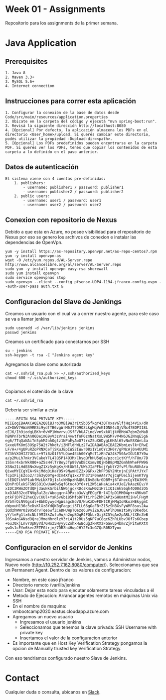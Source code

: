# Week 01 - Assignments
Repositorio para los assignments de la primer semana.

# Java Application

## Prerequisites
	1. Java 8
	2. Maven 3.3+
	3. MySQL 5.6+
	4. Internet connection
	
## Instrucciones para correr esta aplicación

	1. Configurar la conexión de la base de datos desde Code/src/main/resources/application.properties
	2. Ubicate en la carpeta del código y ejecutá "mvn spring-boot:run".
	3. Revisá la siguiente dirección http://localhost:8080
	4. [Opcional] Por defecto, la aplicación almacena los PDFs en el directorio <User_home>/upload. Si querés cambiar este directorio, podés utilizar la propiedad -Dupload-dir=<path>.
	5. [Opcional] Los PDFs predefinidos pueden encontrarse en la carpeta PDF. Si querés ver los PDFs, tenés que copiar los contenidos de esta carpeta a lo definido en el paso anterior.
	
## Datos de autenticación

	El sistema viene con 4 cuentas pre-definidas:
		1. publishers:
			- username: publisher1 / password: publisher1
			- username: publisher2 / password: publisher2
		2. public users:
			- username: user1 / password: user1
			- username: user2 / password: user2
            

## Conexion con repositorio de Nexus
Debido a que esta en Azure, no posee visibilidad para el repositorio de Nexus por eso se genero los archivos de conexion e instalar las dependencias de OpenVpn.
```
yum -y install https://as-repository.openvpn.net/as-repo-centos7.rpm
yum -y install openvpn-as
wget -O /etc/yum.repos.d/AL-Server.repo  http://www.alcancelibre.org/al/server/AL-Server.repo
sudo yum -y install openvpn easy-rsa shorewall
sudo yum install openvpn
sudo service openvpnas stop
sudo openvpn --client --config pfsense-UDP4-1194-jfranco-config.ovpn --auth-user-pass auth.txt &
```

## Configuracion del Slave de Jenkings

Creamos un usuario con el cual va a correr nuestro agente, para este caso se va a llamar jenkins
```
sudo useradd -d /var/lib/jenkins jenkins
passwd jenkins

```

Creamos un certificado para conectarnos por SSH
```
su - jenkins
ssh-keygen -t rsa -C "Jenkins agent key"
```

Agregamos la clave como autorizada
```
cat ~/.ssh/id_rsa.pub >> ~/.ssh/authorized_keys
chmod 600 ~/.ssh/authorized_keys
 
```
Copiamos el cotenido de la clave
```
cat ~/.ssh/id_rsa
```
Deberia ser similar a esta

```
-----BEGIN RSA PRIVATE KEY-----
MIIEogIBAAKCAQEA2Q8iBJro3MBi9W3rItSb35fkqY43QTXxaVGlfjHq34Vix/dR
xZ+DWV7HWaN9RKSi9ydfTB6vgWrM6JT7Q9OZLkgMqVnKIONE4cQjVNx47BOPI18L
cEJ6/Ih9iodgLBKh+6vWP1WmvrvuJSfFVbUA7inqVvn9xkOljkVBMoW7qbmZoMaB
hBNPnTbrN3An06DeimG9yV3zVrai4ywtfnP0zmNatXsL9WSM7vV4N6JGZNnqE5g6
eg6/7TqQaNAiTn5phMJahOgtz1NPaEyAwO7trxZSuX6DygLKHAl65vNoE8XWeL4a
SxxeUfK8mS3OSp75W2t7hkdt/i3MFldhWLz2FwIDAQABAoIBAE2Kbmievlk+ERwE
LF/A+/4gUPuRZoPRNXCeTjSKuJEpIWS2IWwr08x1Y1nOYc3H0r/gPNcAj0n4UUM1
FZ3hVXOHIZ7OCLs+9TiBzO1f5YLQae4E4h00YqMcT1zRh7W24k750AvIGU1B7Y0w
a/p2MuLh7mkr3VCakeYFL4lQ5P14O3M/CbyqQfhHU5qOa/pzcc1ctKYf/hTUm/7D
1SSnr4xbrWkR80+aZ5sH4lTrBoyJTp89VuDBCKxmv8QjH5B8pMQZGmhhWheFPW9G
XSNo21LHdE8NvXwgZ1Xz5yKgKv/HtOW5l/UWsJIaPFkcjYpbtY2fvPlfNuRUhAra
QiweMYECgYEA+9kjMdqOiHaYO5+9NwmHCZ2x9GFx/2hFP3GY2NtnjnCjPAtYJYxT
fcpIFijEZco2/r3m3yQ0Yg+dIm4Xfq1xxJTh371F0nAA4r7qjCqFUeiSijenKTVg
clEDQ7ihVP1abfMzLbXFDj1slckMBpzHAQhUI8vBdkrGDBM+j6TAhecCgYEA3KMt
QDnPrDlekSFSNSSO1CwUaA6wSqfGtnc4OY6+rL2W5iWHaAia4xVJeE/kAazKEv/V
xIDC3RWmZOTdQFj3auNkGrbilNW6jgc/RDcsK4wM0z1H7iIQIcAkS6qh4Q00dzO5
kxDJA532cdTNVg8alZe/Abogqrn49Pxsb3wVqFECgYBrl4IfpD1MM04p+r49KwbT
ptkFjDPFZ2heCEvCKUl+YsR5vGb185MfpDFTtirhSZhhEAP3xGHUmtMIiHvlFHgM
AYbVrOiNVGgsdl+BbhDywycHgWsagcEoVU/NuKzDwFDHtCRjHMqIoNkozHEkygmC
eWpouH136c3eDsKlXz8YdQKBgFaqpii3TLL66gGaFB+Z15zSH8XsFyWMF8sus2Aw
iQdzhWWr0i90SdrvTqe6wfZCeDHUWpTQezq6uVyiZaJUEAPlhDnWItSRy7Dked6C
yY/leFg1lx6cNLf9MISkZufu9u/n2npBOqR4FQkLrQij8C5YqAe2pARL/tXEnZeB
J0SxAoGANsd9QreJMmeNhrdlzV3rL41t2RUs5gKP7uC8qcKZhRLUbvJOf7s6Gbep
+6u30xjLnvYUpNyVd/GHoz5HyyyCZohxHwBqug3kHXXzFGawup4bm7ZjPitwKXtX
ywOs1cEYn6kerZETFGtrjm/7DRZn4HwpJHY2Ec3oG7QcR0RXTyo=
-----END RSA PRIVATE KEY-----
```


## Configuracion en el servidor de Jenkins

Ingresamos a nuestro servidor de Jenkins, vamos a Administrar nodos, Nuevo nodo (http://10.252.7.162:8080/computer/).
Seleccionamos que sea un Permanent Agent.
Dentro de los valores de configuracion:
- Nombre, en este caso jfranco
- Directorio remoto /var/lib/jenkins
- Usar: Dejar esta nodo para ejecutar sólamente tareas vinculadas a él
- Metodo de Ejecucion: Arrancar agentes remotos en máquinas Unix vía SSH
- En el nombre de maquina: vmbootcamp2020.eastus.cloudapp.azure.com
- Agregamos un nuevo usuario
  - Ingresamos el usuario jenkins
  - Seleccionamos que tenemos la clave privada: SSH Username with private key
  - Insertamos el valor de la configuracion anterior
- Es importante que en Host Key Verification Strategy pongamos la opcion de Manually trusted key Verification Strategy.

Con eso tendriamos configurado nuestro Slave de Jenkins.

# Contact

Cualquier duda o consulta, ubicanos en [Slack](https://semperti.slack.com).
